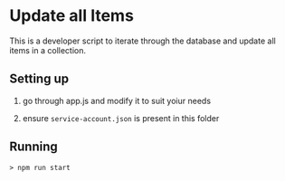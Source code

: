 # Update all Items

This is a developer script to iterate through the database and update all items in a collection.

## Setting up
1. go through app.js and modify it to suit yoiur needs

2. ensure `service-account.json` is present in this folder

## Running
```
> npm run start
```
